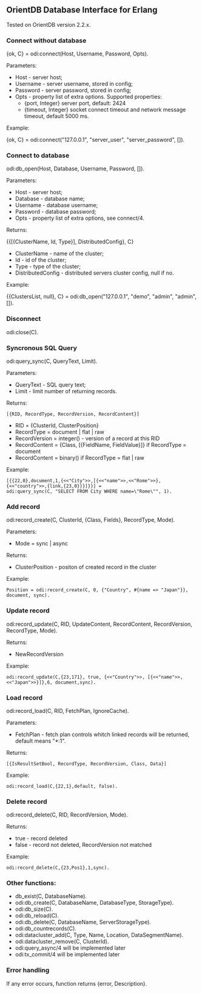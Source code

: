 ## OrientDB Database Interface for Erlang

Tested on OrientDB version 2.2.x.

### Connect without database

{ok, C} = odi:connect(Host, Username, Password, Opts).

Parameters:

 - Host      - server host;
 - Username  - server username, stored in config;
 - Password  - server password, stored in config;
 - Opts      - property list of extra options. Supported properties:
     - {port,     Integer}    server port, default: 2424
     - {timeout,  Integer}    socket connect timeout and network message timeout, default 5000 ms.

Example:

  {ok, C} = odi:connect("127.0.0.1", "server_user", "server_password", []).

### Connect to database

  odi:db_open(Host, Database, Username, Password, []).

Parameters:

 - Host      - server host;
 - Database  - database name;
 - Username  - database username;
 - Password  - database password;
 - Opts      - property list of extra options, see connect/4.

Returns:

  {{[{ClusterName, Id, Type}], DistributedConfig}, C}

 - ClusterName       - name of the cluster;
 - Id                - id of the cluster;
 - Type              - type of the cluster;
 - DistributedConfig - distributed servers cluster config, null if no.

Example:

  {{ClustersList, null}, C} = odi:db_open("127.0.0.1", "demo",  "admin", "admin", []).

### Disconnect

  odi:close(C).

### Syncronous SQL Query

  odi:query_sync(C, QueryText, Limit).

  Parameters:

 - QueryText - SQL query text;
 - Limit     - limit number of returning records.

  Returns:

    [{RID, RecordType, RecordVersion, RecordContent}]

 - RID = {ClusterId, ClusterPosition}
 - RecordType = document | flat | raw
 - RecordVersion = integer() - version of a record at this RID
 - RecordContent = {Class, [{FieldName, FieldValue}]} if RecordType = document
 - RecordContent = binary() if RecordType = flat | raw

  Example:

    [{{22,0},document,1,{<<"City">>,[{<<"name">>,<<"Rome">>},{<<"country">>,{link,{23,0}}}]}}] =
    odi:query_sync(C, "SELECT FROM City WHERE name=\"Rome\"", 1).

### Add record

  odi:record_create(C, ClusterId, {Class, Fields}, RecordType, Mode).

  Parameters:

 - Mode = sync | async

  Returns:

 - ClusterPosition - positon of created record in the cluster

  Example:

    Position = odi:record_create(C, 0, {"Country", #{name => "Japan"}}, document, sync).

### Update record

  odi:record_update(C, RID, UpdateContent, RecordContent, RecordVersion, RecordType, Mode).

  Returns:

 - NewRecordVersion

  Example:

    odi:record_update(C,{23,171}, true, {<<"Country">>, [{<<"name">>, <<"Japan">>}]},6, document,sync).

### Load record

  odi:record_load(C, RID, FetchPlan, IgnoreCache).

  Parameters:

 - FetchPlan  - fetch plan controls whitch linked records will be returned, default means "*:1".

  Returns:

    [{IsResultSetBool, RecordType, RecordVersion, Class, Data}]

  Example:

    odi:record_load(C,{22,1},default, false).

### Delete record

  odi:record_delete(C, RID, RecordVersion, Mode).

  Returns:

 - true  - record deleted
 - false - record not deleted, RecordVersion not matched

  Example:

    odi:record_delete(C,{23,Pos1},1,sync).

### Other functions:

 + db_exist(C, DatabaseName).
 + odi:db_create(C, DatabaseName, DatabaseType, StorageType).
 + odi:db_size(C).
 + odi:db_reload(C).
 + odi:db_delete(C, DatabaseName, ServerStorageType).
 + odi:db_countrecords(C).
 + odi:datacluster_add(C, Type, Name, Location, DataSegmentName).
 + odi:datacluster_remove(C, ClusterId).
 + odi:query_async/4 will be implemented later
 + odi:tx_commit/4 will be implemented later

### Error handling

  If any error occurs, function returns {error, Description}.
